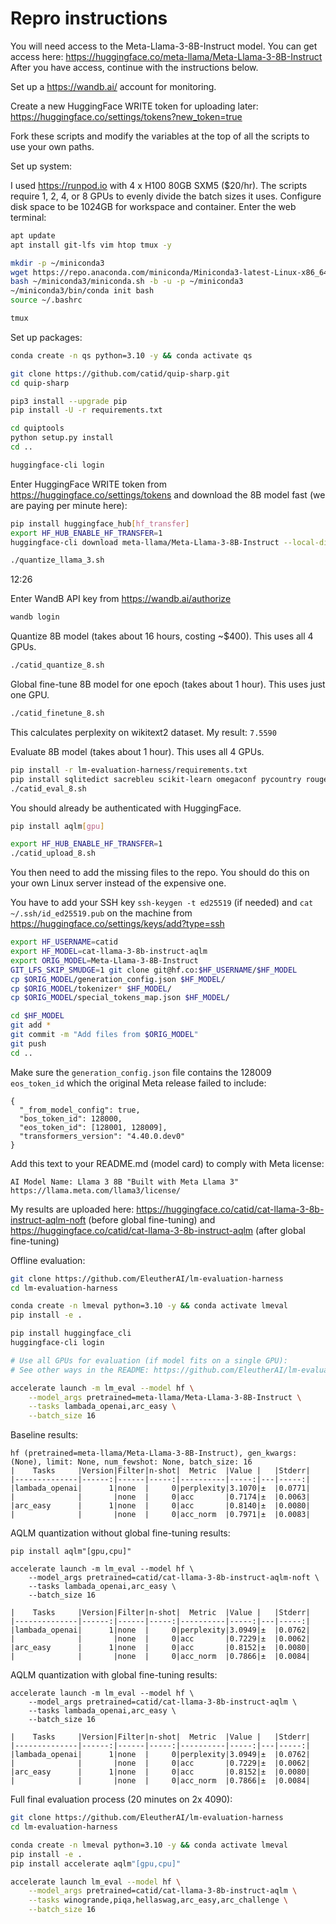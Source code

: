 # Repro instructions

You will need access to the Meta-Llama-3-8B-Instruct model.  You can get access here: https://huggingface.co/meta-llama/Meta-Llama-3-8B-Instruct  After you have access, continue with the instructions below.

Set up a https://wandb.ai/ account for monitoring.

Create a new HuggingFace WRITE token for uploading later: https://huggingface.co/settings/tokens?new_token=true

Fork these scripts and modify the variables at the top of all the scripts to use your own paths.

Set up system:

I used https://runpod.io with 4 x H100 80GB SXM5 ($20/hr).  The scripts require 1, 2, 4, or 8 GPUs to evenly divide the batch sizes it uses.  Configure disk space to be 1024GB for workspace and container.  Enter the web terminal:

```bash
apt update
apt install git-lfs vim htop tmux -y
```

```bash
mkdir -p ~/miniconda3
wget https://repo.anaconda.com/miniconda/Miniconda3-latest-Linux-x86_64.sh -O ~/miniconda3/miniconda.sh
bash ~/miniconda3/miniconda.sh -b -u -p ~/miniconda3
~/miniconda3/bin/conda init bash
source ~/.bashrc

tmux
```

Set up packages:

```bash
conda create -n qs python=3.10 -y && conda activate qs

git clone https://github.com/catid/quip-sharp.git
cd quip-sharp

pip3 install --upgrade pip
pip install -U -r requirements.txt

cd quiptools
python setup.py install
cd ..

huggingface-cli login
```

Enter HuggingFace WRITE token from https://huggingface.co/settings/tokens and download the 8B model fast (we are paying per minute here):

```bash
pip install huggingface_hub[hf_transfer]
export HF_HUB_ENABLE_HF_TRANSFER=1
huggingface-cli download meta-llama/Meta-Llama-3-8B-Instruct --local-dir Meta-Llama-3-8B-Instruct
```


```bash
./quantize_llama_3.sh
```

12:26

















Enter WandB API key from https://wandb.ai/authorize

```bash
wandb login
```

Quantize 8B model (takes about 16 hours, costing ~$400).  This uses all 4 GPUs.

```bash
./catid_quantize_8.sh
```

Global fine-tune 8B model for one epoch (takes about 1 hour).  This uses just one GPU.

```bash
./catid_finetune_8.sh
```

This calculates perplexity on wikitext2 dataset.  My result: `7.5590`

Evaluate 8B model (takes about 1 hour).  This uses all 4 GPUs.

```bash
pip install -r lm-evaluation-harness/requirements.txt
pip install sqlitedict sacrebleu scikit-learn omegaconf pycountry rouge_score
./catid_eval_8.sh
```

You should already be authenticated with HuggingFace.

```bash
pip install aqlm[gpu]

export HF_HUB_ENABLE_HF_TRANSFER=1
./catid_upload_8.sh
```

You then need to add the missing files to the repo.  You should do this on your own Linux server instead of the expensive one.

You have to add your SSH key `ssh-keygen -t ed25519` (if needed) and `cat ~/.ssh/id_ed25519.pub` on the machine from https://huggingface.co/settings/keys/add?type=ssh

```bash
export HF_USERNAME=catid
export HF_MODEL=cat-llama-3-8b-instruct-aqlm
export ORIG_MODEL=Meta-Llama-3-8B-Instruct
GIT_LFS_SKIP_SMUDGE=1 git clone git@hf.co:$HF_USERNAME/$HF_MODEL
cp $ORIG_MODEL/generation_config.json $HF_MODEL/
cp $ORIG_MODEL/tokenizer* $HF_MODEL/
cp $ORIG_MODEL/special_tokens_map.json $HF_MODEL/

cd $HF_MODEL
git add *
git commit -m "Add files from $ORIG_MODEL"
git push
cd ..
```

Make sure the `generation_config.json` file contains the 128009 `eos_token_id` which the original Meta release failed to include:

```
{
  "_from_model_config": true,
  "bos_token_id": 128000,
  "eos_token_id": [128001, 128009],
  "transformers_version": "4.40.0.dev0"
}
```

Add this text to your README.md (model card) to comply with Meta license:
```
AI Model Name: Llama 3 8B "Built with Meta Llama 3" https://llama.meta.com/llama3/license/
```

My results are uploaded here: https://huggingface.co/catid/cat-llama-3-8b-instruct-aqlm-noft (before global fine-tuning) and https://huggingface.co/catid/cat-llama-3-8b-instruct-aqlm (after global fine-tuning)

Offline evaluation:

```bash
git clone https://github.com/EleutherAI/lm-evaluation-harness
cd lm-evaluation-harness

conda create -n lmeval python=3.10 -y && conda activate lmeval
pip install -e .

pip install huggingface_cli
huggingface-cli login

# Use all GPUs for evaluation (if model fits on a single GPU):
# See other ways in the README: https://github.com/EleutherAI/lm-evaluation-harness

accelerate launch -m lm_eval --model hf \
    --model_args pretrained=meta-llama/Meta-Llama-3-8B-Instruct \
    --tasks lambada_openai,arc_easy \
    --batch_size 16
```

Baseline results:

```
hf (pretrained=meta-llama/Meta-Llama-3-8B-Instruct), gen_kwargs: (None), limit: None, num_fewshot: None, batch_size: 16
|    Tasks     |Version|Filter|n-shot|  Metric  |Value |   |Stderr|
|--------------|------:|------|-----:|----------|-----:|---|-----:|
|lambada_openai|      1|none  |     0|perplexity|3.1070|±  |0.0771|
|              |       |none  |     0|acc       |0.7174|±  |0.0063|
|arc_easy      |      1|none  |     0|acc       |0.8140|±  |0.0080|
|              |       |none  |     0|acc_norm  |0.7971|±  |0.0083|
```

AQLM quantization without global fine-tuning results:

```
pip install aqlm"[gpu,cpu]"

accelerate launch -m lm_eval --model hf \
    --model_args pretrained=catid/cat-llama-3-8b-instruct-aqlm-noft \
    --tasks lambada_openai,arc_easy \
    --batch_size 16

|    Tasks     |Version|Filter|n-shot|  Metric  |Value |   |Stderr|
|--------------|------:|------|-----:|----------|-----:|---|-----:|
|lambada_openai|      1|none  |     0|perplexity|3.0949|±  |0.0762|
|              |       |none  |     0|acc       |0.7229|±  |0.0062|
|arc_easy      |      1|none  |     0|acc       |0.8152|±  |0.0080|
|              |       |none  |     0|acc_norm  |0.7866|±  |0.0084|
```

AQLM quantization with global fine-tuning results:

```
accelerate launch -m lm_eval --model hf \
    --model_args pretrained=catid/cat-llama-3-8b-instruct-aqlm \
    --tasks lambada_openai,arc_easy \
    --batch_size 16

|    Tasks     |Version|Filter|n-shot|  Metric  |Value |   |Stderr|
|--------------|------:|------|-----:|----------|-----:|---|-----:|
|lambada_openai|      1|none  |     0|perplexity|3.0949|±  |0.0762|
|              |       |none  |     0|acc       |0.7229|±  |0.0062|
|arc_easy      |      1|none  |     0|acc       |0.8152|±  |0.0080|
|              |       |none  |     0|acc_norm  |0.7866|±  |0.0084|
```

Full final evaluation process (20 minutes on 2x 4090):

```bash
git clone https://github.com/EleutherAI/lm-evaluation-harness
cd lm-evaluation-harness

conda create -n lmeval python=3.10 -y && conda activate lmeval
pip install -e .
pip install accelerate aqlm"[gpu,cpu]"

accelerate launch lm_eval --model hf \
    --model_args pretrained=catid/cat-llama-3-8b-instruct-aqlm \
    --tasks winogrande,piqa,hellaswag,arc_easy,arc_challenge \
    --batch_size 16
```
